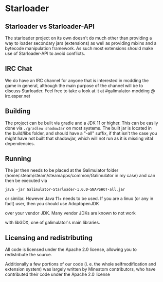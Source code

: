 # Starloader

## Starloader vs Starloader-API

The starloader project on its own doesn't do much other than providing a way
to loader secondary jars (extensions) as well as providing mixins and a bytecode
manipulation framework. As such most extensions should make use of Starloader-API
to avoid conflicts.

## IRC Chat

We do have an IRC channel for anyone that is interested in modding the game in
general, although the main purpose of the channel will be to discuss Starloader.
Feel free to take a look at it at #galimulator-modding @ irc.esper.net

## Building

The project can be built via gradle and a JDK 11 or higher.
This can be easily done via `./gradlew shadowJar` on most systems.
The built jar is located in the build/libs folder, and should have a "-all"
suffix, if that isn't the case you might have not built that shadowjar, which
will not run as it is missing vital dependencies.

## Running

The jar then needs to be placed at the Galimulator folder 
(home/.steam/steam/steamapps/common/Galimulator in my case)
and can then be executed via

    java -jar Galimulator-Starloader-1.0.0-SNAPSHOT-all.jar

or similar. However Java 11+ needs to be used.
If you are a linux (or any in fact) user, then you should use AdoptopenJDK

over your vendor JDK. Many vendor JDKs are known to not work

with libGDX, one of galimulator's main libraries.

## Licensing and redistributing

All code is licensed under the Apache 2.0 license, allowing you to redistribute
the source.

Additionally a few portions of our code (i. e. the whole selfmodification and extension system)
was largely written by Minestom contributors, who have contributed their code under
the Apache 2.0 license
